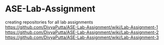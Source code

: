 # ASE-Lab-Assignment
creating repositories for all lab assignments
https://github.com/DivyaPutta/ASE-Lab-Assignment/wiki/Lab-Assignment-1
https://github.com/DivyaPutta/ASE-Lab-Assignment/wiki/Lab-Assignment-2
https://github.com/DivyaPutta/ASE-Lab-Assignment/wiki/Lab-Assignment-3
